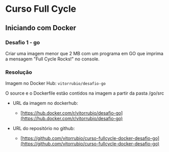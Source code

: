 # Curso Full Cycle

## Iniciando com Docker

### Desafio 1 - go

Criar uma imagem menor que 2 MB com um programa em GO que imprima a mensagem "Full Cycle Rocks!" no console.


### Resolução

Imagem no Docker Hub: `vitorrubio/desafio-go`

O source e o Dockerfile estão contidos na imagem a partir da pasta /go/src

- URL da imagem no dockerhub:
    - [https://hub.docker.com/r/vitorrubio/desafio-go](https://hub.docker.com/r/vitorrubio/desafio-go)

- URL do repositório no github:
    - [https://github.com/vitorrubio/curso-fullcycle-docker-desafio-go](https://github.com/vitorrubio/curso-fullcycle-docker-desafio-go)